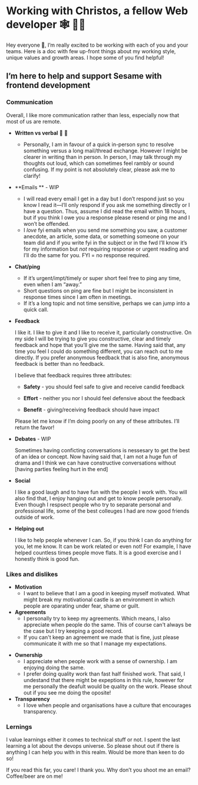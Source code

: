 # Working with Christos, a fellow Web developer :spider_web: :man_technologist:

Hey everyone :wave:, I’m really excited to be working with each of you and your teams. Here is a doc with few up-front things about my working style, unique values and growth areas. I hope some of you find helpful!

## I’m here to help and support Sesame with frontend development

### Communication

Overall, I like more communication rather than less, especially now that most of us are remote.

* **Written vs verbal** :memo: :speech_balloon:

  *  Personally, I am in favour of a quick in-person sync to resolve something versus a long mail/thread exchange. However I might be clearer in writing than in person. In person, I may talk through my thoughts out loud, which can sometimes feel rambly or sound confusing. If my point is not absolutely clear, please ask me to clarify!

* **Emails ** - WIP

  - I will read every email I get in a day but I don’t respond just so you know I read it—I’ll only respond if you ask me something directly or I have a question. Thus, assume I did read the email within 18 hours, but if you think I owe you a response please resend or ping me and I won’t be offended.
  - I *love* fyi emails when you send me something you saw, a customer anecdote, an article, some data, or something someone on your team did and if you write fyi in the subject or in the fwd I’ll know it’s for my information but *not* requiring response or urgent reading and I’ll do the same for you. FYI = no response required.

* **Chat/ping**

  - If it’s urgent/impt/timely or super short feel free to ping any time, even when I am “away.”
  - Short questions on ping are fine but I might be inconsistent in response times since I am often in meetings.
  - If it’s a long topic and not time sensitive, perhaps we can jump into a quick call. 

* **Feedback**

  I like it. I like to give it and I like to receive it, particularly constructive. On my side I will be trying to give you constructive, clear and timely feedback and hope that you’ll give me the same. Having said that, any time you feel I could do something different, you can reach out to me directly. If you prefer anonymous feedback that is also fine, anonymous feedback is better than no feedback. 

  I believe that feedback requires three attributes:

  - **Safety** - you should feel safe to give and receive candid feedback

  - **Effort** - neither you nor I should feel defensive about the feedback

  - **Benefit** - giving/receiving feedback should have impact

  Please let me know if I’m doing poorly on any of these attributes. I’ll return the favor!

* **Debates** - WIP

  Sometimes having conficting conversations is nessesary to get the best of an idea or concept. Now having said that, I am not a huge fun of drama and I think we can have constructive conversations without [having parties feeling hurt in the end]

- **Social**

  I like a good laugh and to have fun with the people I work with. You will also find that, I enjoy hanging out and get to know people personally. Even though I respsect people who try to separate personal and professional life, some of the best colleuges I had are now good friends outside of work.

- **Helping out** 

  I like to help people whenever I can. So, if you think I can do anything for you, let me know. It can be work related or even not! For example, I have helped countless times people move flats. It is a good exercise and I honestly think is good fun.

### Likes and dislikes

* **Motivation**
  * I want to believe that I am a good in keeping myself motivated. What might break my motivational castle is an environment in which people are oparating under fear, shame or guilt.  
* **Agreements**
  * I personally try to keep my agreements. Which means, I also appreciate when people do the same. This of course can't always be the case but I try keeping a good record.
  * If you can't keep an agreement we made that is fine, just please communicate it with me so that I manage my expectations.

- **Ownership**
  - I appreciate when people work with a sense of ownership. I am enjoying doing the same.
  - I prefer doing quality work than fast half finished work. That said, I undestand that there might be expeptions in this rule, however for me personally the deafult would be quality on the work. Please shout out if you see me doing the oposite!
- **Transparency**
  * I love when people and organisations have a culture that encourages transparency. 

### Lernings

I value learnings either it comes to technical stuff or not. I spent the last learning a lot about the devops universe. So please shout out if there is anything I can help you with in this realm. Would be more than keen to do so!

If you read this far, you care! I thank you. Why don’t you shoot me an email? Coffee/beer are on me!
